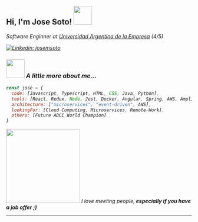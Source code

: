 <h2> Hi, I'm Jose Soto! <img src="https://media.giphy.com/media/oDLDbBgf0dkis/giphy.gif" width="50"></h2>
<p><em>Software Enginner at <a href="https://www.uade.edu.ar/">Universidad Argentina de la Empresa</a> (4/5)
<!---
</br>Developer Consultant at <a href="https://www.thoughtworks.com">ThoughtWorks</a><img src="https://media.giphy.com/media/WUlplcMpOCEmTGBtBW/giphy.gif" width="30"> 
</em>--->
</p>

[![Linkedin: josemsoto](https://img.shields.io/badge/-thaianebraga-blue?style=flat-square&logo=Linkedin&logoColor=white&link=https://www.linkedin.com/in/jmiguelsoto/)](https://www.linkedin.com/in/jmiguelsoto/)


### <img src="https://media.giphy.com/media/WUlplcMpOCEmTGBtBW/giphy.gif" width="50"> A little more about me...  

```javascript
const jose = {
  code: [Javascript, Typescript, HTML, CSS, Java, Python],
  tools: [React, Redux, Node, Jest, Docker, Angular, Spring, AWS, Amplify],
  architecture: ["microservices", "event-driven", AWS],
  lookingFor: [Cloud Computing, Microservices, Remote-Work],
  others: [Future ADCC World Champion]
}
```

<img src="https://media.giphy.com/media/Z9oFSDmFcc16JXkSeS/giphy.gif" width="200"> <em>I love meeting people,<b> especially if you have a job offer ;)</b></em>

---

